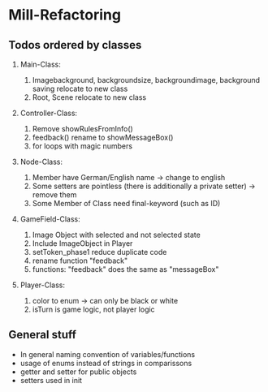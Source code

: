 # Mill-Refactoring

## Todos ordered by classes
1. Main-Class:
   1. Imagebackground, backgroundsize, backgroundimage, background saving relocate to new class
   2. Root, Scene relocate to new class

2. Controller-Class: 
   1. Remove showRulesFromInfo() 
   2. feedback() rename to showMessageBox()
   3. for loops with magic numbers

3. Node-Class:
   1. Member have German/English name &rarr; change to english 
   2. Some setters are pointless (there is additionally a private setter) &rarr; remove them
   3. Some Member of Class need final-keyword (such as ID)

4. GameField-Class:
   1. Image Object with selected and not selected state
   2. Include ImageObject in Player
   3. setToken_phase1 reduce duplicate code
   4. rename function "feedback"
   5. functions: "feedback" does the same as "messageBox"

5. Player-Class:
   1. color to enum -> can only be black or white
   2. isTurn is game logic, not player logic

## General stuff 
* In general naming convention of variables/functions
* usage of enums instead of strings in comparissons
* getter and setter for public objects
* setters used in init
